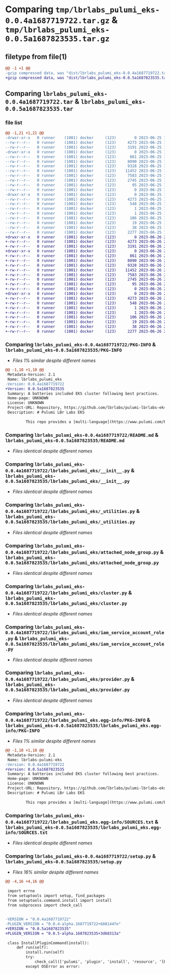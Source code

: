 # Comparing `tmp/lbrlabs_pulumi_eks-0.0.4a1687719722.tar.gz` & `tmp/lbrlabs_pulumi_eks-0.0.5a1687823535.tar.gz`

## filetype from file(1)

```diff
@@ -1 +1 @@
-gzip compressed data, was "dist/lbrlabs_pulumi_eks-0.0.4a1687719722.tar", last modified: Sun Jun 25 19:08:07 2023, max compression
+gzip compressed data, was "dist/lbrlabs_pulumi_eks-0.0.5a1687823535.tar", last modified: Mon Jun 26 23:59:32 2023, max compression
```

## Comparing `lbrlabs_pulumi_eks-0.0.4a1687719722.tar` & `lbrlabs_pulumi_eks-0.0.5a1687823535.tar`

### file list

```diff
@@ -1,21 +1,21 @@
-drwxr-xr-x   0 runner    (1001) docker     (123)        0 2023-06-25 19:08:07.000000 lbrlabs_pulumi_eks-0.0.4a1687719722/
--rw-r--r--   0 runner    (1001) docker     (123)     4273 2023-06-25 19:08:07.000000 lbrlabs_pulumi_eks-0.0.4a1687719722/PKG-INFO
--rw-r--r--   0 runner    (1001) docker     (123)     3191 2023-06-25 19:08:07.000000 lbrlabs_pulumi_eks-0.0.4a1687719722/README.md
-drwxr-xr-x   0 runner    (1001) docker     (123)        0 2023-06-25 19:08:07.000000 lbrlabs_pulumi_eks-0.0.4a1687719722/lbrlabs_pulumi_eks/
--rw-r--r--   0 runner    (1001) docker     (123)      861 2023-06-25 19:08:07.000000 lbrlabs_pulumi_eks-0.0.4a1687719722/lbrlabs_pulumi_eks/__init__.py
--rw-r--r--   0 runner    (1001) docker     (123)     8090 2023-06-25 19:08:07.000000 lbrlabs_pulumi_eks-0.0.4a1687719722/lbrlabs_pulumi_eks/_utilities.py
--rw-r--r--   0 runner    (1001) docker     (123)     9328 2023-06-25 19:08:07.000000 lbrlabs_pulumi_eks-0.0.4a1687719722/lbrlabs_pulumi_eks/attached_node_group.py
--rw-r--r--   0 runner    (1001) docker     (123)    11452 2023-06-25 19:08:07.000000 lbrlabs_pulumi_eks-0.0.4a1687719722/lbrlabs_pulumi_eks/cluster.py
--rw-r--r--   0 runner    (1001) docker     (123)     7583 2023-06-25 19:08:07.000000 lbrlabs_pulumi_eks-0.0.4a1687719722/lbrlabs_pulumi_eks/iam_service_account_role.py
--rw-r--r--   0 runner    (1001) docker     (123)     2745 2023-06-25 19:08:07.000000 lbrlabs_pulumi_eks-0.0.4a1687719722/lbrlabs_pulumi_eks/provider.py
--rw-r--r--   0 runner    (1001) docker     (123)       95 2023-06-25 19:08:07.000000 lbrlabs_pulumi_eks-0.0.4a1687719722/lbrlabs_pulumi_eks/pulumi-plugin.json
--rw-r--r--   0 runner    (1001) docker     (123)        0 2023-06-25 19:08:07.000000 lbrlabs_pulumi_eks-0.0.4a1687719722/lbrlabs_pulumi_eks/py.typed
-drwxr-xr-x   0 runner    (1001) docker     (123)        0 2023-06-25 19:08:07.000000 lbrlabs_pulumi_eks-0.0.4a1687719722/lbrlabs_pulumi_eks.egg-info/
--rw-r--r--   0 runner    (1001) docker     (123)     4273 2023-06-25 19:08:07.000000 lbrlabs_pulumi_eks-0.0.4a1687719722/lbrlabs_pulumi_eks.egg-info/PKG-INFO
--rw-r--r--   0 runner    (1001) docker     (123)      548 2023-06-25 19:08:07.000000 lbrlabs_pulumi_eks-0.0.4a1687719722/lbrlabs_pulumi_eks.egg-info/SOURCES.txt
--rw-r--r--   0 runner    (1001) docker     (123)        1 2023-06-25 19:08:07.000000 lbrlabs_pulumi_eks-0.0.4a1687719722/lbrlabs_pulumi_eks.egg-info/dependency_links.txt
--rw-r--r--   0 runner    (1001) docker     (123)        1 2023-06-25 19:08:07.000000 lbrlabs_pulumi_eks-0.0.4a1687719722/lbrlabs_pulumi_eks.egg-info/not-zip-safe
--rw-r--r--   0 runner    (1001) docker     (123)      106 2023-06-25 19:08:07.000000 lbrlabs_pulumi_eks-0.0.4a1687719722/lbrlabs_pulumi_eks.egg-info/requires.txt
--rw-r--r--   0 runner    (1001) docker     (123)       19 2023-06-25 19:08:07.000000 lbrlabs_pulumi_eks-0.0.4a1687719722/lbrlabs_pulumi_eks.egg-info/top_level.txt
--rw-r--r--   0 runner    (1001) docker     (123)       38 2023-06-25 19:08:07.000000 lbrlabs_pulumi_eks-0.0.4a1687719722/setup.cfg
--rw-r--r--   0 runner    (1001) docker     (123)     2277 2023-06-25 19:08:07.000000 lbrlabs_pulumi_eks-0.0.4a1687719722/setup.py
+drwxr-xr-x   0 runner    (1001) docker     (123)        0 2023-06-26 23:59:32.000000 lbrlabs_pulumi_eks-0.0.5a1687823535/
+-rw-r--r--   0 runner    (1001) docker     (123)     4273 2023-06-26 23:59:32.000000 lbrlabs_pulumi_eks-0.0.5a1687823535/PKG-INFO
+-rw-r--r--   0 runner    (1001) docker     (123)     3191 2023-06-26 23:59:31.000000 lbrlabs_pulumi_eks-0.0.5a1687823535/README.md
+drwxr-xr-x   0 runner    (1001) docker     (123)        0 2023-06-26 23:59:32.000000 lbrlabs_pulumi_eks-0.0.5a1687823535/lbrlabs_pulumi_eks/
+-rw-r--r--   0 runner    (1001) docker     (123)      861 2023-06-26 23:59:31.000000 lbrlabs_pulumi_eks-0.0.5a1687823535/lbrlabs_pulumi_eks/__init__.py
+-rw-r--r--   0 runner    (1001) docker     (123)     8090 2023-06-26 23:59:31.000000 lbrlabs_pulumi_eks-0.0.5a1687823535/lbrlabs_pulumi_eks/_utilities.py
+-rw-r--r--   0 runner    (1001) docker     (123)     9328 2023-06-26 23:59:31.000000 lbrlabs_pulumi_eks-0.0.5a1687823535/lbrlabs_pulumi_eks/attached_node_group.py
+-rw-r--r--   0 runner    (1001) docker     (123)    11452 2023-06-26 23:59:31.000000 lbrlabs_pulumi_eks-0.0.5a1687823535/lbrlabs_pulumi_eks/cluster.py
+-rw-r--r--   0 runner    (1001) docker     (123)     7583 2023-06-26 23:59:31.000000 lbrlabs_pulumi_eks-0.0.5a1687823535/lbrlabs_pulumi_eks/iam_service_account_role.py
+-rw-r--r--   0 runner    (1001) docker     (123)     2745 2023-06-26 23:59:31.000000 lbrlabs_pulumi_eks-0.0.5a1687823535/lbrlabs_pulumi_eks/provider.py
+-rw-r--r--   0 runner    (1001) docker     (123)       95 2023-06-26 23:59:31.000000 lbrlabs_pulumi_eks-0.0.5a1687823535/lbrlabs_pulumi_eks/pulumi-plugin.json
+-rw-r--r--   0 runner    (1001) docker     (123)        0 2023-06-26 23:59:31.000000 lbrlabs_pulumi_eks-0.0.5a1687823535/lbrlabs_pulumi_eks/py.typed
+drwxr-xr-x   0 runner    (1001) docker     (123)        0 2023-06-26 23:59:32.000000 lbrlabs_pulumi_eks-0.0.5a1687823535/lbrlabs_pulumi_eks.egg-info/
+-rw-r--r--   0 runner    (1001) docker     (123)     4273 2023-06-26 23:59:32.000000 lbrlabs_pulumi_eks-0.0.5a1687823535/lbrlabs_pulumi_eks.egg-info/PKG-INFO
+-rw-r--r--   0 runner    (1001) docker     (123)      548 2023-06-26 23:59:32.000000 lbrlabs_pulumi_eks-0.0.5a1687823535/lbrlabs_pulumi_eks.egg-info/SOURCES.txt
+-rw-r--r--   0 runner    (1001) docker     (123)        1 2023-06-26 23:59:32.000000 lbrlabs_pulumi_eks-0.0.5a1687823535/lbrlabs_pulumi_eks.egg-info/dependency_links.txt
+-rw-r--r--   0 runner    (1001) docker     (123)        1 2023-06-26 23:59:32.000000 lbrlabs_pulumi_eks-0.0.5a1687823535/lbrlabs_pulumi_eks.egg-info/not-zip-safe
+-rw-r--r--   0 runner    (1001) docker     (123)      106 2023-06-26 23:59:32.000000 lbrlabs_pulumi_eks-0.0.5a1687823535/lbrlabs_pulumi_eks.egg-info/requires.txt
+-rw-r--r--   0 runner    (1001) docker     (123)       19 2023-06-26 23:59:32.000000 lbrlabs_pulumi_eks-0.0.5a1687823535/lbrlabs_pulumi_eks.egg-info/top_level.txt
+-rw-r--r--   0 runner    (1001) docker     (123)       38 2023-06-26 23:59:32.000000 lbrlabs_pulumi_eks-0.0.5a1687823535/setup.cfg
+-rw-r--r--   0 runner    (1001) docker     (123)     2277 2023-06-26 23:59:31.000000 lbrlabs_pulumi_eks-0.0.5a1687823535/setup.py
```

### Comparing `lbrlabs_pulumi_eks-0.0.4a1687719722/PKG-INFO` & `lbrlabs_pulumi_eks-0.0.5a1687823535/PKG-INFO`

 * *Files 1% similar despite different names*

```diff
@@ -1,10 +1,10 @@
 Metadata-Version: 2.1
 Name: lbrlabs_pulumi_eks
-Version: 0.0.4a1687719722
+Version: 0.0.5a1687823535
 Summary: A batteries included EKS cluster following best practices.
 Home-page: UNKNOWN
 License: UNKNOWN
 Project-URL: Repository, https://github.com/lbrlabs/pulumi-lbrlabs-eks
 Description: # Pulumi LBr Labs EKS 
         
         This repo provides a [multi-language](https://www.pulumi.com/blog/pulumiup-pulumi-packages-multi-language-components/) component that creates a "batteries included" cluster ready for you to attach your EKS nodes to.
```

### Comparing `lbrlabs_pulumi_eks-0.0.4a1687719722/README.md` & `lbrlabs_pulumi_eks-0.0.5a1687823535/README.md`

 * *Files identical despite different names*

### Comparing `lbrlabs_pulumi_eks-0.0.4a1687719722/lbrlabs_pulumi_eks/__init__.py` & `lbrlabs_pulumi_eks-0.0.5a1687823535/lbrlabs_pulumi_eks/__init__.py`

 * *Files identical despite different names*

### Comparing `lbrlabs_pulumi_eks-0.0.4a1687719722/lbrlabs_pulumi_eks/_utilities.py` & `lbrlabs_pulumi_eks-0.0.5a1687823535/lbrlabs_pulumi_eks/_utilities.py`

 * *Files identical despite different names*

### Comparing `lbrlabs_pulumi_eks-0.0.4a1687719722/lbrlabs_pulumi_eks/attached_node_group.py` & `lbrlabs_pulumi_eks-0.0.5a1687823535/lbrlabs_pulumi_eks/attached_node_group.py`

 * *Files identical despite different names*

### Comparing `lbrlabs_pulumi_eks-0.0.4a1687719722/lbrlabs_pulumi_eks/cluster.py` & `lbrlabs_pulumi_eks-0.0.5a1687823535/lbrlabs_pulumi_eks/cluster.py`

 * *Files identical despite different names*

### Comparing `lbrlabs_pulumi_eks-0.0.4a1687719722/lbrlabs_pulumi_eks/iam_service_account_role.py` & `lbrlabs_pulumi_eks-0.0.5a1687823535/lbrlabs_pulumi_eks/iam_service_account_role.py`

 * *Files identical despite different names*

### Comparing `lbrlabs_pulumi_eks-0.0.4a1687719722/lbrlabs_pulumi_eks/provider.py` & `lbrlabs_pulumi_eks-0.0.5a1687823535/lbrlabs_pulumi_eks/provider.py`

 * *Files identical despite different names*

### Comparing `lbrlabs_pulumi_eks-0.0.4a1687719722/lbrlabs_pulumi_eks.egg-info/PKG-INFO` & `lbrlabs_pulumi_eks-0.0.5a1687823535/lbrlabs_pulumi_eks.egg-info/PKG-INFO`

 * *Files 1% similar despite different names*

```diff
@@ -1,10 +1,10 @@
 Metadata-Version: 2.1
 Name: lbrlabs-pulumi-eks
-Version: 0.0.4a1687719722
+Version: 0.0.5a1687823535
 Summary: A batteries included EKS cluster following best practices.
 Home-page: UNKNOWN
 License: UNKNOWN
 Project-URL: Repository, https://github.com/lbrlabs/pulumi-lbrlabs-eks
 Description: # Pulumi LBr Labs EKS 
         
         This repo provides a [multi-language](https://www.pulumi.com/blog/pulumiup-pulumi-packages-multi-language-components/) component that creates a "batteries included" cluster ready for you to attach your EKS nodes to.
```

### Comparing `lbrlabs_pulumi_eks-0.0.4a1687719722/lbrlabs_pulumi_eks.egg-info/SOURCES.txt` & `lbrlabs_pulumi_eks-0.0.5a1687823535/lbrlabs_pulumi_eks.egg-info/SOURCES.txt`

 * *Files identical despite different names*

### Comparing `lbrlabs_pulumi_eks-0.0.4a1687719722/setup.py` & `lbrlabs_pulumi_eks-0.0.5a1687823535/setup.py`

 * *Files 16% similar despite different names*

```diff
@@ -4,16 +4,16 @@
 
 import errno
 from setuptools import setup, find_packages
 from setuptools.command.install import install
 from subprocess import check_call
 
 
-VERSION = "0.0.4a1687719722"
-PLUGIN_VERSION = "0.0.4-alpha.1687719722+688144fe"
+VERSION = "0.0.5a1687823535"
+PLUGIN_VERSION = "0.0.5-alpha.1687823535+3d68313a"
 
 class InstallPluginCommand(install):
     def run(self):
         install.run(self)
         try:
             check_call(['pulumi', 'plugin', 'install', 'resource', 'lbrlabs-eks', PLUGIN_VERSION, '--server', 'github://api.github.com/lbrlabs'])
         except OSError as error:
```

